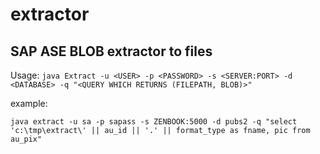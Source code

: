 # extractor
## SAP ASE BLOB extractor to files

Usage: `java Extract -u <USER> -p <PASSWORD> -s <SERVER:PORT> -d <DATABASE> -q "<QUERY WHICH RETURNS (FILEPATH, BLOB)>"`
  
  example:
  ```
  java extract -u sa -p sapass -s ZENBOOK:5000 -d pubs2 -q "select 'c:\tmp\extract\' || au_id || '.' || format_type as fname, pic from au_pix"
  ```
